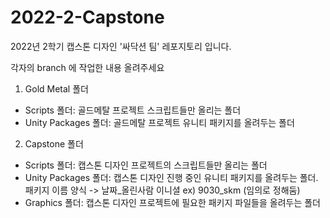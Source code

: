 # 2022-2-Capstone

2022년 2학기 캡스톤 디자인 '싸닥션 팀' 레포지토리 입니다.

각자의 branch 에 작업한 내용 올려주세요

1. Gold Metal 폴더
  - Scripts 폴더: 골드메탈 프로젝트 스크립트들만 올리는 폴더
  - Unity Packages 폴더: 골드메탈 프로젝트 유니티 패키지를 올려두는 폴더
  
2. Capstone 폴더
  - Scripts 폴더: 캡스톤 디자인 프로젝트의 스크립트들만 올리는 폴더 
  - Unity Packages 폴더: 캡스톤 디자인 진행 중인 유니티 패키지를 올려두는 폴더. 패키지 이름 양식 -> 날짜_올린사람 이니셜 ex) 9030_skm (임의로 정해둠)
  - Graphics 폴더: 캡스톤 디자인 프로젝트에 필요한 패키지 파일들을 올려두는 폴더
